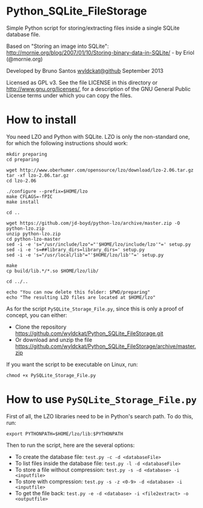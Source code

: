 Python_SQLite_FileStorage
=========================

Simple Python script for storing/extracting files inside a single SQLite database file.

Based on "Storing an image into SQLite": http://mornie.org/blog/2007/01/10/Storing-binary-data-in-SQLite/ - by Eriol (@mornie.org)

Developed by Bruno Santos <wyldckat@github> September 2013

Licensed as GPL v3.  See the file LICENSE in this directory or http://www.gnu.org/licenses/, for a description of the GNU General Public License terms under which you can copy the files.


How to install
==============

You need LZO and Python with SQLite. LZO is only the non-standard one, for which the following instructions should work:

```
mkdir preparing
cd preparing

wget http://www.oberhumer.com/opensource/lzo/download/lzo-2.06.tar.gz
tar -xf lzo-2.06.tar.gz
cd lzo-2.06

./configure --prefix=$HOME/lzo
make CFLAGS=-fPIC
make install

cd ..

wget https://github.com/jd-boyd/python-lzo/archive/master.zip -O python-lzo.zip
unzip python-lzo.zip
cd python-lzo-master
sed -i -e 's="/usr/include/lzo"="'$HOME/lzo/include/lzo'"=' setup.py
sed -i -e 's=##library_dirs=library_dirs=' setup.py
sed -i -e 's="/usr/local/lib"="'$HOME/lzo/lib'"=' setup.py

make
cp build/lib.*/*.so $HOME/lzo/lib/

cd ../..

echo "You can now delete this folder: $PWD/preparing"
echo "The resulting LZO files are located at $HOME/lzo"
```

As for the script `PySQLite_Storage_File.py`, since this is only a proof of concept, you can either:

  * Clone the repository https://github.com/wyldckat/Python_SQLite_FileStorage.git
  * Or download and unzip the file https://github.com/wyldckat/Python_SQLite_FileStorage/archive/master.zip

If you want the script to be executable on Linux, run:

```
chmod +x PySQLite_Storage_File.py
```


How to use `PySQLite_Storage_File.py`
=====================================

First of all, the LZO libraries need to be in Python's search path. To do this, run:

```export PYTHONPATH=$HOME/lzo/lib:$PYTHONPATH```

Then to run the script, here are the several options:

  * To create the database file: `test.py -c -d <databaseFile>`
  * To list files inside the database file: `test.py -l -d <databaseFile>`
  * To store a file without compression: `test.py -s -d <database> -i <inputfile>`
  * To store with compression: `test.py -s -z <0-9> -d <database> -i <inputfile>`
  * To get the file back: `test.py -e -d <database> -i <file2extract> -o <outputfile>`
